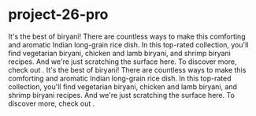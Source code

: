 # project-26-pro
It's the best of biryani! 
There are countless ways to make this comforting and
 aromatic Indian long-grain rice dish.
  In this top-rated collection, 
  you'll find vegetarian biryani,
   chicken and lamb biryani,
    and shrimp biryani recipes. 
    And we're just scratching the surface here.
     To discover more, check out . 
It's the best of biryani! 
There are countless ways to make this comforting and
 aromatic Indian long-grain rice dish.
  In this top-rated collection, 
  you'll find vegetarian biryani,
   chicken and lamb biryani,
    and shrimp biryani recipes. 
    And we're just scratching the surface here.
     To discover more, check out . 
